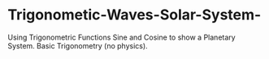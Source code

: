 # Trigonometic-Waves-Solar-System-
Using Trigonometric Functions Sine and Cosine to show a Planetary System. Basic Trigonometry (no physics).
